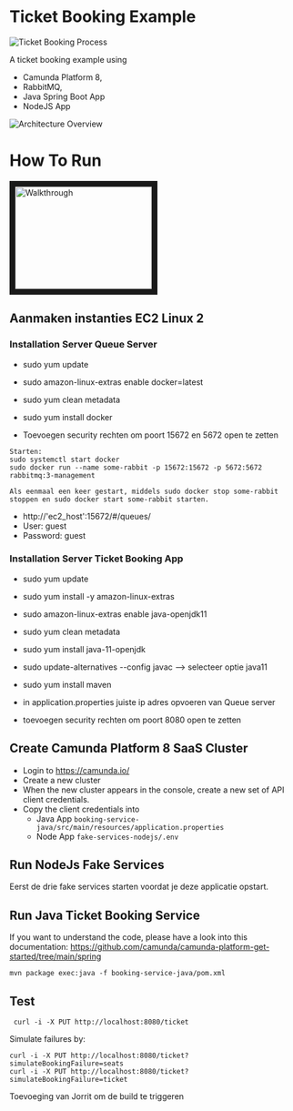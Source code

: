 # Ticket Booking Example

![Ticket Booking Process](booking-service-java/src/main/resources/ticket-booking.png)

A ticket booking example using 
* Camunda Platform 8, 
* RabbitMQ,
* Java Spring Boot App
* NodeJS App

![Architecture Overview](architecture.png)

# How To Run

<a href="http://www.youtube.com/watch?feature=player_embedded&v=m3MYuRKLZa8" target="_blank"><img src="http://img.youtube.com/vi/m3MYuRKLZa8/0.jpg" alt="Walkthrough" width="240" height="180" border="10" /></a>

## Aanmaken instanties EC2 Linux 2

### Installation Server Queue Server

* sudo yum update
* sudo amazon-linux-extras enable docker=latest
* sudo yum clean metadata
* sudo yum install docker

* Toevoegen security rechten om poort 15672 en 5672 open te zetten

```
Starten:
sudo systemctl start docker
sudo docker run --name some-rabbit -p 15672:15672 -p 5672:5672 rabbitmq:3-management

Als eenmaal een keer gestart, middels sudo docker stop some-rabbit stoppen en sudo docker start some-rabbit starten.
```
* http://'ec2_host':15672/#/queues/
* User: guest
* Password: guest

### Installation Server Ticket Booking App
* sudo yum update
* sudo yum install -y amazon-linux-extras
* sudo amazon-linux-extras enable java-openjdk11
* sudo yum clean metadata
* sudo yum install java-11-openjdk
* sudo update-alternatives --config javac --> selecteer optie java11
* sudo yum install maven

* in application.properties juiste ip adres opvoeren van Queue server
* toevoegen security rechten om poort 8080 open te zetten

## Create Camunda Platform 8 SaaS Cluster

* Login to https://camunda.io/
* Create a new cluster
* When the new cluster appears in the console, create a new set of API client credentials.
* Copy the client credentials into
  * Java App  `booking-service-java/src/main/resources/application.properties`
  * Node App `fake-services-nodejs/.env`


## Run NodeJs Fake Services

Eerst de drie fake services starten voordat je deze applicatie opstart.

## Run Java Ticket Booking Service

If you want to understand the code, please have a look into this documentation: https://github.com/camunda/camunda-platform-get-started/tree/main/spring

```
mvn package exec:java -f booking-service-java/pom.xml
```

## Test

```
 curl -i -X PUT http://localhost:8080/ticket
```

Simulate failures by:

```
curl -i -X PUT http://localhost:8080/ticket?simulateBookingFailure=seats
curl -i -X PUT http://localhost:8080/ticket?simulateBookingFailure=ticket
```

Toevoeging van Jorrit om de build te triggeren